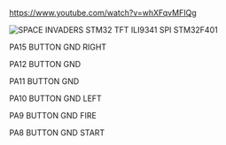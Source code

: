 https://www.youtube.com/watch?v=whXFqvMFIQg

![SPACE INVADERS STM32 TFT ILI9341 SPI STM32F401](https://github.com/offpic/SPACE-INVADERS-STM32-TFT-ILI9341-SPI-STM32F401/assets/31142397/a06ae375-a255-4c14-80cb-163ed5f4b442)

PA15 BUTTON GND    RIGHT

PA12 BUTTON GND

PA11 BUTTON GND

PA10 BUTTON GND     LEFT

PA9 BUTTON GND     FIRE

PA8 BUTTON GND    START
